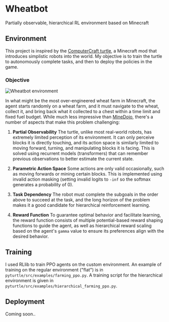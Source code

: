# Wheatbot

Partially observable, hierarchical RL environment based on Minecraft

## Environment

This project is inspired by the [ComputerCraft turtle](https://www.computercraft.info/wiki/Turtle), a
Minecraft mod that introduces simplistic robots into the world. My objective is to train the turtle
to autonomously complete tasks, and then to deploy the policies in the game.

### Objective

![Wheatbot environment](https://user-images.githubusercontent.com/38408451/229688875-696af56c-64de-41c8-8644-a0c79260e6ff.png)

In what might be the most over-engineered wheat farm in Minecraft, the agent starts randomly on a wheat farm,
and it must navigate to the wheat, collect it, and bring back what it collected to a chest within a time limit
and fixed fuel budget. While much less impressive than [MineDojo](https://minedojo.org/), there's a number of aspects
that make this problem challenging:

1. **Partial Observability** The turtle, unlike most real-world robots, has extremely limited perception of its environment. It
    can only perceive blocks it is directly touching, and its action space is similarly limited to moving
    forward, turning, and manipulating blocks it is facing. This is solved using recurrent models (transformers) that
    can remember previous observations to better estimate the current state.

2. **Parametric Action Space** Some actions are only valid occasionally, such as moving forwards or mining certain blocks.
    This is implemented using invalid action masking (setting invalid logits to `-inf` so the softmax generates a probability
    of 0).

3. **Task Dependency** The robot must complete the subgoals in the order above to succeed at the task, and the long
    horizon of the problem makes it a good candidate for hierarchical reinforcement learning.

4. **Reward Function** To guarantee optimal behavior and facilitate learning, the reward function consists of multiple
    potential-based reward shaping functions to guide the agent, as well as hierarchical reward scaling based on the agent's 
    `gamma` value to ensure its preferences align with the desired behavior.

## Training

I used RLlib to train PPO agents on the custom environment. An example of training on the regular environment ("flat") is
in `pyturtle/src/examples/farming_ppo.py`. A training script for the hierarchical environment is given in
`pyturtle/src/examples/hierarchical_farming_ppo.py`.

## Deployment

Coming soon..
